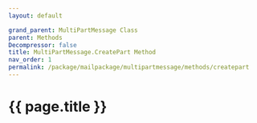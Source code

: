 ```yaml
---
layout: default

grand_parent: MultiPartMessage Class
parent: Methods
Decompressor: false
title: MultiPartMessage.CreatePart Method
nav_order: 1
permalink: /package/mailpackage/multipartmessage/methods/createpart
---
```

# {{ page.title }}